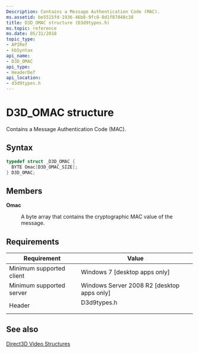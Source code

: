 ```yaml
---
Description: Contains a Message Authentication Code (MAC).
ms.assetid: be5515fd-1936-46b8-9fc8-8d1f87048c38
title: D3D_OMAC structure (D3d9types.h)
ms.topic: reference
ms.date: 05/31/2018
topic_type: 
- APIRef
- kbSyntax
api_name: 
- D3D_OMAC
api_type: 
- HeaderDef
api_location: 
- d3d9types.h
---
```


# D3D\_OMAC structure

Contains a Message Authentication Code (MAC).

## Syntax


```C++
typedef struct _D3D_OMAC {
  BYTE Omac[D3D_OMAC_SIZE];
} D3D_OMAC;
```



## Members

<dl> <dt>

**Omac**
</dt> <dd>

A byte array that contains the cryptographic MAC value of the message.

</dd> </dl>

## Requirements



| Requirement | Value |
|-------------------------------------|----------------------------------------------------------------------------------------|
| Minimum supported client<br/> | Windows 7 \[desktop apps only\]<br/>                                             |
| Minimum supported server<br/> | Windows Server 2008 R2 \[desktop apps only\]<br/>                                |
| Header<br/>                   | <dl> <dt>D3d9types.h</dt> </dl> |



## See also

<dl> <dt>

[Direct3D Video Structures](direct3d-video-structures.md)
</dt> </dl>

 

 




